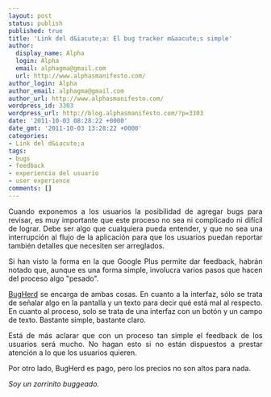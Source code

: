 ```yaml
---
layout: post
status: publish
published: true
title: 'Link del d&iacute;a: El bug tracker m&aacute;s simple'
author:
  display_name: Alpha
  login: Alpha
  email: alphagma@gmail.com
  url: http://www.alphasmanifesto.com/
author_login: Alpha
author_email: alphagma@gmail.com
author_url: http://www.alphasmanifesto.com/
wordpress_id: 3303
wordpress_url: http://blog.alphasmanifesto.com/?p=3303
date: '2011-10-03 08:28:22 +0000'
date_gmt: '2011-10-03 13:28:22 +0000'
categories:
- Link del d&iacute;a
tags:
- bugs
- feedback
- experiencia del usuario
- user experience
comments: []
---
```

<p style="text-align: justify;">Cuando exponemos a los usuarios la posibilidad de agregar bugs para revisar, es muy importante que este proceso no sea ni complicado ni dif&iacute;cil de lograr. Debe ser algo que cualquiera pueda entender, y que no sea una interrupci&oacute;n al flujo de la aplicaci&oacute;n para que los usuarios puedan reportar tambi&eacute;n detalles que necesiten ser arreglados.</p>
<p style="text-align: justify;">Si han visto la forma en la que Google Plus permite dar feedback, habr&aacute;n notado que, aunque es una forma simple, involucra varios pasos que hacen del proceso algo "pesado".</p>
<p style="text-align: justify;"><a href="http://www.bugherd.com/">BugHerd</a> se encarga de ambas cosas. En cuanto a la interfaz, s&oacute;lo se trata de se&ntilde;alar algo en la pantalla y un texto para decir qu&eacute; est&aacute; mal al respecto. En cuanto al proceso, solo se trata de una interfaz con un bot&oacute;n y un campo de texto. Bastante simple, bastante claro.</p>
<p style="text-align: justify;">Est&aacute; de m&aacute;s aclarar que con un proceso tan simple el feedback de los usuarios ser&aacute; mucho. No hagan esto si no est&aacute;n dispuestos a prestar atenci&oacute;n a lo que los usuarios quieren.</p>
<p style="text-align: justify;">Por otro lado, BugHerd es pago, pero los precios no son altos para nada.</p>
<p style="text-align: justify;"><em>Soy un zorrinito buggeado.</em></p>
